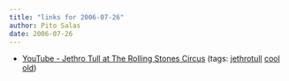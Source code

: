 ```yaml
---
title: "links for 2006-07-26"
author: Pito Salas
date: 2006-07-26
---
```




  * [YouTube - Jethro Tull at The Rolling Stones Circus](<http://www.youtube.com/watch?v=F6MsNjhNqDg&search=jethro%20tull%20circus>) (tags: [jethrotull](<http://del.icio.us/pitosalas/jethrotull>) [cool](<http://del.icio.us/pitosalas/cool>) [old](<http://del.icio.us/pitosalas/old>))
>>



